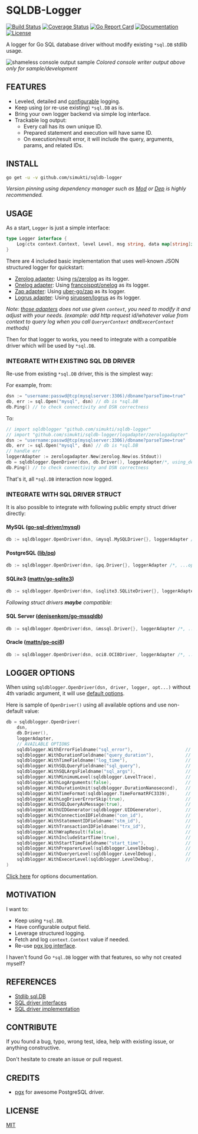# SQLDB-Logger

[![Build Status](https://travis-ci.com/simukti/sqldb-logger.svg)](https://travis-ci.com/simukti/sqldb-logger) [![Coverage Status](https://coveralls.io/repos/github/simukti/sqldb-logger/badge.svg)](https://coveralls.io/github/simukti/sqldb-logger) [![Go Report Card](https://goreportcard.com/badge/github.com/simukti/sqldb-logger)](https://goreportcard.com/report/github.com/simukti/sqldb-logger) [![Documentation](https://img.shields.io/badge/go.dev-reference-007d9c?logo=go&logoColor=white&style=flat-square)](https://pkg.go.dev/github.com/simukti/sqldb-logger) [![License](http://img.shields.io/badge/license-MIT-blue.svg?style=flat)](https://raw.githubusercontent.com/simukti/sqldb-logger/master/LICENSE.txt)

A logger for Go SQL database driver without modify existing `*sql.DB` stdlib usage.

![shameless console output sample](./logadapter/zerologadapter/console.jpg?raw=true "go sql database logger output") 
_Colored console writer output above only for sample/development_

## FEATURES

- Leveled, detailed and [configurable](./options.go) logging.
- Keep using (or re-use existing) `*sql.DB` as is.
- Bring your own logger backend via simple log interface.
- Trackable log output:
    - Every call has its own unique ID.
    - Prepared statement and execution will have same ID.
    - On execution/result error, it will include the query, arguments, params, and related IDs. 

## INSTALL

```bash
go get -u -v github.com/simukti/sqldb-logger
```

_Version pinning using dependency manager such as [Mod](https://github.com/golang/go/wiki/Modules) or [Dep](https://github.com/golang/dep) is highly recommended._

## USAGE

As a start, `Logger` is just a simple interface:

```go
type Logger interface {
	Log(ctx context.Context, level Level, msg string, data map[string]interface{})
}
``` 

There are 4 included basic implementation that uses well-known JSON structured logger for quickstart:

- [Zerolog adapter](logadapter/zerologadapter): Using [rs/zerolog](https://github.com/rs/zerolog) as its logger.
- [Onelog adapter](logadapter/onelogadapter): Using [francoispqt/onelog](https://github.com/francoispqt/onelog) as its logger.
- [Zap adapter](logadapter/zapadapter): Using [uber-go/zap](https://github.com/uber-go/zap) as its logger.
- [Logrus adapter](logadapter/logrusadapter): Using [sirupsen/logrus](https://github.com/sirupsen/logrus) as its logger.

_Note: [those adapters](./logadapter) does not use given `context`, you need to modify it and adjust with your needs._ 
_(example: add http request id/whatever value from context to query log when you call `QueryerContext` and`ExecerContext` methods)_

Then for that logger to works, you need to integrate with a compatible driver which will be used by `*sql.DB`.

### INTEGRATE WITH EXISTING SQL DB DRIVER
 
Re-use from existing `*sql.DB` driver, this is the simplest way:

For example, from:

```go
dsn := "username:passwd@tcp(mysqlserver:3306)/dbname?parseTime=true"
db, err := sql.Open("mysql", dsn) // db is *sql.DB
db.Ping() // to check connectivity and DSN correctness
```

To:

```go
// import sqldblogger "github.com/simukti/sqldb-logger"
// import "github.com/simukti/sqldb-logger/logadapter/zerologadapter"
dsn := "username:passwd@tcp(mysqlserver:3306)/dbname?parseTime=true"
db, err := sql.Open("mysql", dsn) // db is *sql.DB
// handle err
loggerAdapter := zerologadapter.New(zerolog.New(os.Stdout))
db = sqldblogger.OpenDriver(dsn, db.Driver(), loggerAdapter/*, using_default_options*/) // db is STILL *sql.DB
db.Ping() // to check connectivity and DSN correctness
```

That's it, all `*sql.DB` interaction now logged.

### INTEGRATE WITH SQL DRIVER STRUCT

It is also possible to integrate with following public empty struct driver directly: 

#### MySQL ([go-sql-driver/mysql](https://github.com/go-sql-driver/mysql))

```go
db := sqldblogger.OpenDriver(dsn, &mysql.MySQLDriver{}, loggerAdapter /*, ...options */)
```

#### PostgreSQL ([lib/pq](https://github.com/lib/pq))

```go
db := sqldblogger.OpenDriver(dsn, &pq.Driver{}, loggerAdapter /*, ...options */) 
```

#### SQLite3 ([mattn/go-sqlite3](https://github.com/mattn/go-sqlite3))

```go
db := sqldblogger.OpenDriver(dsn, &sqlite3.SQLiteDriver{}, loggerAdapter /*, ...options */)
```

_Following struct drivers **maybe** compatible:_ 

#### SQL Server ([denisenkom/go-mssqldb](https://github.com/denisenkom/go-mssqldb))

```go
db := sqldblogger.OpenDriver(dsn, &mssql.Driver{}, loggerAdapter /*, ...options */)
```

#### Oracle ([mattn/go-oci8](https://github.com/mattn/go-oci8))

```go
db := sqldblogger.OpenDriver(dsn, oci8.OCI8Driver, loggerAdapter /*, ...options */)
```

## LOGGER OPTIONS

When using `sqldblogger.OpenDriver(dsn, driver, logger, opt...)` without 4th variadic argument, it will use [default options](./options.go#L37-L59).

Here is sample of `OpenDriver()` using all available options and use non-default value:

```go
db = sqldblogger.OpenDriver(
    dsn, 
    db.Driver(), 
    loggerAdapter,
    // AVAILABLE OPTIONS
    sqldblogger.WithErrorFieldname("sql_error"),                    // default: error
    sqldblogger.WithDurationFieldname("query_duration"),            // default: duration
    sqldblogger.WithTimeFieldname("log_time"),                      // default: time
    sqldblogger.WithSQLQueryFieldname("sql_query"),                 // default: query
    sqldblogger.WithSQLArgsFieldname("sql_args"),                   // default: args
    sqldblogger.WithMinimumLevel(sqldblogger.LevelTrace),           // default: LevelDebug
    sqldblogger.WithLogArguments(false),                            // default: true
    sqldblogger.WithDurationUnit(sqldblogger.DurationNanosecond),   // default: DurationMillisecond
    sqldblogger.WithTimeFormat(sqldblogger.TimeFormatRFC3339),      // default: TimeFormatUnix
    sqldblogger.WithLogDriverErrorSkip(true),                       // default: false
    sqldblogger.WithSQLQueryAsMessage(true),                        // default: false
    sqldblogger.WithUIDGenerator(sqldblogger.UIDGenerator),         // default: *defaultUID
    sqldblogger.WithConnectionIDFieldname("con_id"),                // default: conn_id
    sqldblogger.WithStatementIDFieldname("stm_id"),                 // default: stmt_id
    sqldblogger.WithTransactionIDFieldname("trx_id"),               // default: tx_id
    sqldblogger.WithWrapResult(false),                              // default: true
    sqldblogger.WithIncludeStartTime(true),                         // default: false
    sqldblogger.WithStartTimeFieldname("start_time"),               // default: start
    sqldblogger.WithPreparerLevel(sqldblogger.LevelDebug),          // default: LevelInfo
    sqldblogger.WithQueryerLevel(sqldblogger.LevelDebug),           // default: LevelInfo
    sqldblogger.WithExecerLevel(sqldblogger.LevelDebug),            // default: LevelInfo
)
```

[Click here](https://pkg.go.dev/github.com/simukti/sqldb-logger#Option) for options documentation.

## MOTIVATION

I want to:

- Keep using `*sql.DB`.
- Have configurable output field.
- Leverage structured logging.
- Fetch and log `context.Context` value if needed. 
- Re-use [pgx log interface](https://github.com/jackc/pgx/blob/f3a3ee1a0e5c8fc8991928bcd06fdbcd1ee9d05c/logger.go#L46-L49).

I haven't found Go `*sql.DB` logger with that features, so why not created myself? 

## REFERENCES

- [Stdlib sql.DB](https://github.com/golang/go/blob/master/src/database/sql/sql.go)
- [SQL driver interfaces](https://github.com/golang/go/blob/master/src/database/sql/driver/driver.go)
- [SQL driver implementation](https://github.com/golang/go/wiki/SQLDrivers)

## CONTRIBUTE

If you found a bug, typo, wrong test, idea, help with existing issue, or anything constructive.
 
Don't hesitate to create an issue or pull request.

## CREDITS

- [pgx](https://github.com/jackc/pgx) for awesome PostgreSQL driver.

## LICENSE

[MIT](./LICENSE.txt)